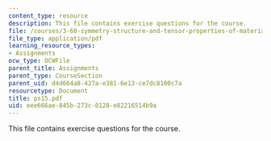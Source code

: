 ```yaml
---
content_type: resource
description: This file contains exercise questions for the course.
file: /courses/3-60-symmetry-structure-and-tensor-properties-of-materials-fall-2005/eee666ae845b273c0128e82216514b9a_ps15.pdf
file_type: application/pdf
learning_resource_types:
- Assignments
ocw_type: OCWFile
parent_title: Assignments
parent_type: CourseSection
parent_uid: d4d664a8-427a-e381-6e13-ce7dc8100c7a
resourcetype: Document
title: ps15.pdf
uid: eee666ae-845b-273c-0128-e82216514b9a
---
```

This file contains exercise questions for the course.

